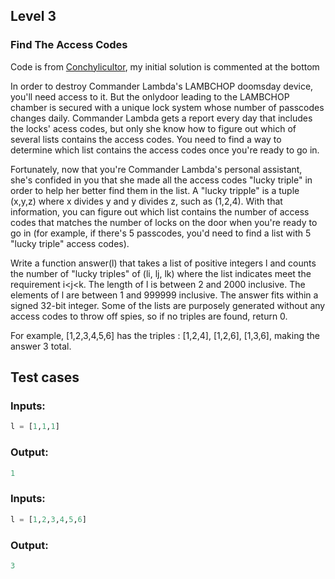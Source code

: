 ## Level 3
### Find The Access Codes  

Code is from [Conchylicultor](https://github.com/Conchylicultor/GoogleFoobar/blob/master/find_the_access_codes.py), my initial solution is commented at the bottom  
 
 In order to destroy Commander Lambda's LAMBCHOP doomsday
 device, you'll need access to it.  But the onlydoor leading
 to the LAMBCHOP chamber is secured with a unique lock system
 whose number of passcodes changes daily.  Commander Lambda
 gets a report every day that includes the locks' acess
 codes, but only she know how to figure out which of several
 lists contains the access codes.  You need to find a way to
 determine which list contains the access codes once you're ready to go in.  
 
 Fortunately, now that you're Commander Lambda's personal
 assistant, she's confided in you that she made all the
 access codes "lucky triple" in order to help her better
 find them in the list.  A "lucky tripple" is a tuple (x,y,z)
 where x divides y and y divides z, such as (1,2,4).
 With that information, you can figure out which list
 contains the number of access codes that matches the number
 of locks on the door when you're ready to go in (for
 example, if there's 5 passcodes, you'd need to find a list
 with 5 "lucky triple" access codes).  
 
 Write a function answer(l) that takes a list of positive
 integers l and counts the number of "lucky triples" of (li, lj, lk)
 where the list indicates meet the requirement i<j<k.
 The length of l is between 2 and 2000 inclusive.  The
 elements of l are between 1 and 999999 inclusive.  The
 answer fits within a signed 32-bit integer.  Some of the
 lists are purposely generated without any access codes to
 throw off spies, so if no triples are found, return 0.  
 
 For example, [1,2,3,4,5,6] has the triples : [1,2,4],
 [1,2,6], [1,3,6], making the answer 3 total.  
 
  ## Test cases
 ### Inputs:
 ```python
l = [1,1,1] 
```
### Output:
 ```python
1
```
 ### Inputs:
  ```python
l = [1,2,3,4,5,6]
```
### Output:
 ```python
3
```
